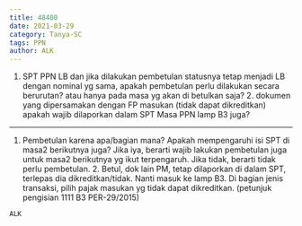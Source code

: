 ```yaml
---
title: 48400
date: 2021-03-29
category: Tanya-SC
tags: PPN
author: ALK
---
```


1. SPT PPN LB dan jika dilakukan pembetulan statusnya tetap menjadi LB dengan nominal yg sama, apakah pembetulan perlu dilakukan secara berurutan? atau hanya pada masa yg akan di betulkan saja? 2. dokumen yang dipersamakan dengan FP masukan (tidak dapat dikreditkan) apakah wajib dilaporkan dalam SPT Masa PPN lamp B3 juga?

---

1. Pembetulan karena apa/bagian mana? Apakah mempengaruhi isi SPT di masa2 berikutnya juga? Jika iya, berarti wajib lakukan pembetulan juga untuk masa2 berikutnya yg ikut terpengaruh. Jika tidak, berarti tidak perlu pembetulan. 2. Betul, dok lain PM, tetap dilaporkan di dalam SPT, terlepas dia dikreditkan/tidak. Nanti masuk ke lamp B3. Di bagian jenis transaksi, pilih pajak masukan yg tidak dapat dikreditkan. (petunjuk pengisian 1111 B3 PER-29/2015)

`ALK`
